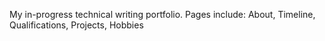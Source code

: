My in-progress technical writing portfolio. Pages include: About, Timeline, Qualifications, Projects, Hobbies

